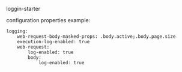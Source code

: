 loggin-starter

configuration properties example:
```
logging:
    web-request-body-masked-props: .body.active;.body.page.size
    execution-log-enabled: true
    web-request:
        log-enabled: true
        body:
            log-enabled: true
```